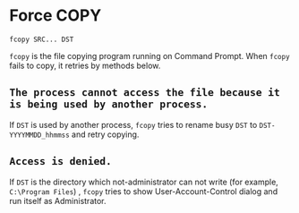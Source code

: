 Force COPY
==========

```
fcopy SRC... DST
```

`fcopy` is the file copying program running on Command Prompt.
When `fcopy` fails to copy, it retries by methods below.

`The process cannot access the file because it is being used by another process.`
------------

If `DST` is used by another process, `fcopy` tries to rename busy `DST` to `DST-YYYYMMDD_hhmmss` and retry copying.


`Access is denied.`
---------------

If `DST` is the directory which not-administrator can not write (for example, `C:\Program Files`) , `fcopy` tries to show User-Account-Control dialog and run itself as Administrator.
